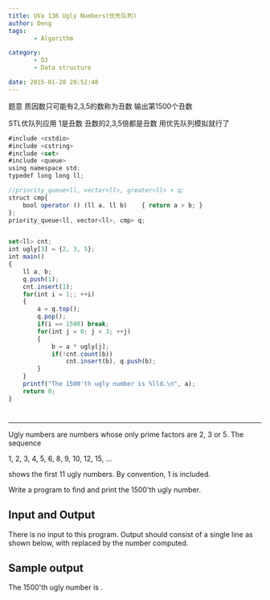 ```yaml
---
title: UVa 136 Ugly Numbers(优先队列)
author: Deng
tags: 
       - Algorithm

category: 
       - OJ
       - Data structure

date: 2015-01-20 20:52:48
---
```

题意 质因数只可能有2,3,5的数称为丑数 输出第1500个丑数

STL优队列应用 1是丑数 丑数的2,3,5倍都是丑数 用优先队列模拟就行了

```js 
#include <cstdio>
#include <cstring>
#include <set>
#include <queue>
using namespace std;
typedef long long ll;

//priority_queue<ll, vector<ll>, greater<ll> > q;
struct cmp{
    bool operator () (ll a, ll b)    { return a > b; }
};
priority_queue<ll, vector<ll>, cmp> q;


set<ll> cnt;
int ugly[3] = {2, 3, 5};
int main()
{
    ll a, b;
    q.push(1);
    cnt.insert(1);
    for(int i = 1;; ++i)
    {
        a = q.top();
        q.pop();
        if(i == 1500) break;
        for(int j = 0; j < 3; ++j)
        {
            b = a * ugly[j];
            if(!cnt.count(b))
                cnt.insert(b), q.push(b);
        }
    }
    printf("The 1500'th ugly number is %lld.\n", a);
    return 0;
}
```

#

****

Ugly numbers are numbers whose only prime factors are 2, 3 or 5. The sequence

1, 2, 3, 4, 5, 6, 8, 9, 10, 12, 15, ...

shows the first 11 ugly numbers. By convention, 1 is included.

Write a program to find and print the 1500'th ugly number.

## Input and Output

There is no input to this program. Output should consist of a single line as shown below, with <number> replaced by the number computed.

## Sample output

The 1500'th ugly number is <number>.